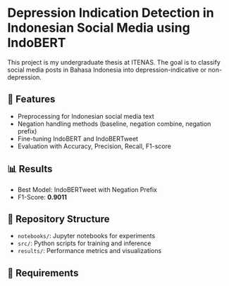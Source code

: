 # Depression Indication Detection in Indonesian Social Media using IndoBERT

This project is my undergraduate thesis at ITENAS. The goal is to classify social media posts in Bahasa Indonesia into depression-indicative or non-depression.

## 🚀 Features
- Preprocessing for Indonesian social media text
- Negation handling methods (baseline, negation combine, negation prefix)
- Fine-tuning IndoBERT and IndoBERTweet
- Evaluation with Accuracy, Precision, Recall, F1-score

## 📊 Results
- Best Model: IndoBERTweet with Negation Prefix
- F1-Score: **0.9011**

## 📂 Repository Structure
- `notebooks/`: Jupyter notebooks for experiments
- `src/`: Python scripts for training and inference
- `results/`: Performance metrics and visualizations

## 🔧 Requirements
